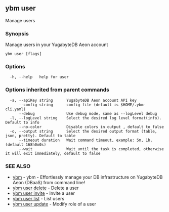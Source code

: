 ## ybm user

Manage users

### Synopsis

Manage users in your YugabyteDB Aeon account

```
ybm user [flags]
```

### Options

```
  -h, --help   help for user
```

### Options inherited from parent commands

```
  -a, --apiKey string      YugabyteDB Aeon account API key
      --config string      config file (default is $HOME/.ybm-cli.yaml)
      --debug              Use debug mode, same as --logLevel debug
  -l, --logLevel string    Select the desired log level format(info). Default to info
      --no-color           Disable colors in output , default to false
  -o, --output string      Select the desired output format (table, json, pretty). Default to table
      --timeout duration   Wait command timeout, example: 5m, 1h. (default 168h0m0s)
      --wait               Wait until the task is completed, otherwise it will exit immediately, default to false
```

### SEE ALSO

* [ybm](ybm.md)	 - ybm - Effortlessly manage your DB infrastructure on YugabyteDB Aeon (DBaaS) from command line!
* [ybm user delete](ybm_user_delete.md)	 - Delete a user
* [ybm user invite](ybm_user_invite.md)	 - Invite a user
* [ybm user list](ybm_user_list.md)	 - List users
* [ybm user update](ybm_user_update.md)	 - Modify role of a user


